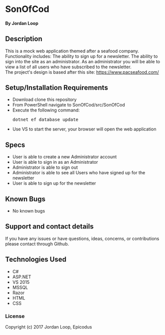 # SonOfCod

#### **By Jordan Loop**

## Description

This is a mock web application themed after a seafood company. Functionality includes: The ability to sign  up for a newsletter. The ability to sign into the site as an administrator. As an administrator you will be able to view a list of all users who have subscribed to the newsletter.<br>
The project's design is based after this site: https://www.pacseafood.com/

## Setup/Installation Requirements

* Download clone this repository
* From PowerShell navigate to SonOfCod/src/SonOfCod
* Execute the following command:
    <pre>dotnet ef database update</pre>
* Use VS to start the server, your browser will open the web application

## Specs

* User is able to create a new Administrator account
* User is able to sign in as an Administrator
* Administrator is able to sign out
* Administrator is able to see all Users who have signed up for the newsletter
* User is able to sign up for the newsletter

## Known Bugs

* No known bugs

## Support and contact details

If you have any issues or have questions, ideas, concerns, or contributions please contact through Github.

## Technologies Used

* C#
* ASP.NET
* VS 2015
* MSSQL
* Razor
* HTML
* CSS

### License
Copyright (c) 2017 Jordan Loop, Epicodus
